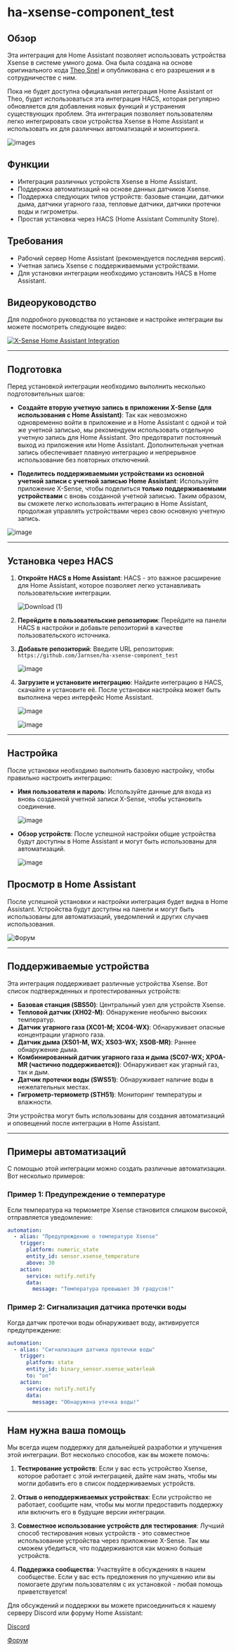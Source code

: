 # ha-xsense-component_test

## Обзор
Эта интеграция для Home Assistant позволяет использовать устройства Xsense в системе умного дома. Она была создана на основе оригинального кода [Theo Snel](https://github.com/theosnel/homeassistant-core/tree/xsense/homeassistant/components/xsense) и опубликована с его разрешения и в сотрудничестве с ним.

Пока не будет доступна официальная интеграция Home Assistant от Theo, будет использоваться эта интеграция HACS, которая регулярно обновляется для добавления новых функций и устранения существующих проблем. Эта интеграция позволяет пользователям легко интегрировать свои устройства Xsense в Home Assistant и использовать их для различных автоматизаций и мониторинга.

![images](https://github.com/Elwinmage/ha-xsense-component/assets/15807572/c49a97f2-5e10-4129-82bc-1d647adc0895)

## Функции
- Интеграция различных устройств Xsense в Home Assistant.
- Поддержка автоматизаций на основе данных датчиков Xsense.
- Поддержка следующих типов устройств: базовые станции, датчики дыма, датчики угарного газа, тепловые датчики, датчики протечки воды и гигрометры.
- Простая установка через HACS (Home Assistant Community Store).

## Требования
- Рабочий сервер Home Assistant (рекомендуется последняя версия).
- Учетная запись Xsense с поддерживаемыми устройствами.
- Для установки интеграции необходимо установить HACS в Home Assistant.

## Видеоруководство
Для подробного руководства по установке и настройке интеграции вы можете посмотреть следующее видео:

[![X-Sense Home Assistant Integration](https://img.youtube.com/vi/3CCKK-qX-YA/0.jpg)](https://www.youtube.com/watch?v=3CCKK-qX-YA)

____________________________________________________________

## Подготовка
Перед установкой интеграции необходимо выполнить несколько подготовительных шагов:

- **Создайте вторую учетную запись в приложении X-Sense (для использования с Home Assistant)**: Так как невозможно одновременно войти в приложение и в Home Assistant с одной и той же учетной записью, мы рекомендуем использовать отдельную учетную запись для Home Assistant. Это предотвратит постоянный выход из приложения или Home Assistant. Дополнительная учетная запись обеспечивает плавную интеграцию и непрерывное использование без повторных отключений.

- **Поделитесь поддерживаемыми устройствами из основной учетной записи с учетной записью Home Assistant**: Используйте приложение X-Sense, чтобы поделиться **только поддерживаемыми устройствами** с вновь созданной учетной записью. Таким образом, вы сможете легко использовать интеграцию в Home Assistant, продолжая управлять устройствами через свою основную учетную запись.

![image](https://github.com/Elwinmage/ha-xsense-component/assets/15807572/9cc18693-5f37-49c5-a67d-22602fa7eef5)

____________________________________________________________

## Установка через HACS
1. **Откройте HACS в Home Assistant**:
   HACS - это важное расширение для Home Assistant, которое позволяет легко устанавливать пользовательские интеграции.

   ![Download (1)](https://github.com/Elwinmage/ha-xsense-component/assets/15807572/3220c686-f53f-4766-9523-e3272a6ff104)

2. **Перейдите в пользовательские репозитории**:
   Перейдите на панели HACS в настройки и добавьте репозиторий в качестве пользовательского источника.

3. **Добавьте репозиторий**:
   Введите URL репозитория: `https://github.com/Jarnsen/ha-xsense-component_test`

   ![image](https://github.com/Elwinmage/ha-xsense-component/assets/15807572/48c23cf0-a212-4889-8d08-f995ff2fd5d7)

4. **Загрузите и установите интеграцию**:
   Найдите интеграцию в HACS, скачайте и установите её. После установки настройка может быть выполнена через интерфейс Home Assistant.

   ![image](https://github.com/Elwinmage/ha-xsense-component/assets/15807572/5bd2d567-6568-47c5-a45e-6af7228ff30e)
   
   ![image](https://github.com/Elwinmage/ha-xsense-component/assets/15807572/33cd7bfa-eec2-44f5-af30-4f21269f0081)

____________________________________________________________

## Настройка
После установки необходимо выполнить базовую настройку, чтобы правильно настроить интеграцию:
- **Имя пользователя и пароль**: Используйте данные для входа из вновь созданной учетной записи X-Sense, чтобы установить соединение.

    ![image](https://github.com/Elwinmage/ha-xsense-component/assets/15807572/48c5e923-a6a0-4a47-8f26-8ef3954ea34b)
  
- **Обзор устройств**: После успешной настройки общие устройства будут доступны в Home Assistant и могут быть использованы для автоматизаций.

    ![image](https://github.com/Elwinmage/ha-xsense-component/assets/15807572/42b33b6b-ecd9-45f6-99fc-314a0abd9bbe)
## Просмотр в Home Assistant
После успешной установки и настройки интеграция будет видна в Home Assistant. Устройства будут доступны на панели и могут быть использованы для автоматизаций, уведомлений и других случаев использования.


![Форум](https://github.com/Elwinmage/ha-xsense-component/assets/15807572/2d271b78-39d9-4bbd-837d-8593cf1933bd)

____________________________________________________________

## Поддерживаемые устройства
Эта интеграция поддерживает различные устройства Xsense. Вот список подтвержденных и протестированных устройств:
- **Базовая станция (SBS50)**: Центральный узел для устройств Xsense.
- **Тепловой датчик (XH02-M)**: Обнаружение необычно высоких температур.
- **Датчик угарного газа (XC01-M; XC04-WX)**: Обнаруживает опасные концентрации угарного газа.
- **Датчик дыма (XS01-M, WX; XS03-WX; XS0B-MR)**: Раннее обнаружение дыма.
- **Комбинированный датчик угарного газа и дыма (SC07-WX; XP0A-MR (частично поддерживается))**: Обнаруживает как угарный газ, так и дым.
- **Датчик протечки воды (SWS51)**: Обнаруживает наличие воды в нежелательных местах.
- **Гигрометр-термометр (STH51)**: Мониторинг температуры и влажности.

Эти устройства могут быть использованы для создания автоматизаций и оповещений после интеграции в Home Assistant.

____________________________________________________________

## Примеры автоматизаций
С помощью этой интеграции можно создать различные автоматизации. Вот несколько примеров:

### Пример 1: Предупреждение о температуре
Если температура на термометре Xsense становится слишком высокой, отправляется уведомление:

```yaml
automation:
  - alias: "Предупреждение о температуре Xsense"
    trigger:
      platform: numeric_state
      entity_id: sensor.xsense_temperature
      above: 30
    action:
      service: notify.notify
      data:
        message: "Температура превышает 30 градусов!"
```

### Пример 2: Сигнализация датчика протечки воды
Когда датчик протечки воды обнаруживает воду, активируется предупреждение:

```yaml
automation:
  - alias: "Сигнализация датчика протечки воды"
    trigger:
      platform: state
      entity_id: binary_sensor.xsense_waterleak
      to: "on"
    action:
      service: notify.notify
      data:
        message: "Обнаружена утечка воды!"
```

____________________________________________________________

## Нам нужна ваша помощь
Мы всегда ищем поддержку для дальнейшей разработки и улучшения этой интеграции. Вот несколько способов, как вы можете помочь:

1. **Тестирование устройств**: Если у вас есть устройство Xsense, которое работает с этой интеграцией, дайте нам знать, чтобы мы могли добавить его в список поддерживаемых устройств.

2. **Отзыв о неподдерживаемых устройствах**: Если устройство не работает, сообщите нам, чтобы мы могли предоставить поддержку или включить его в будущие версии интеграции.

3. **Совместное использование устройств для тестирования**: Лучший способ тестирования новых устройств - это совместное использование устройства через приложение X-Sense. Так мы сможем убедиться, что поддерживаются как можно больше устройств.

4. **Поддержка сообщества**: Участвуйте в обсуждениях в нашем сообществе. Если у вас есть предложения по улучшению или вы помогаете другим пользователям с их установкой - любая помощь приветствуется!

Для обсуждений и поддержки вы можете присоединиться к нашему серверу Discord или форуму Home Assistant:

[Discord](https://discord.gg/5phHHgGb3V)

[Форум](https://community.home-assistant.io/t/x-sense-security-is-it-possible-to-create-an-integration/534119/110)

